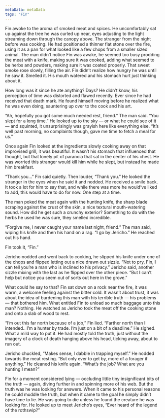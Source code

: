 ```yaml
---
metaData: metaData
tags: "Fin"
---
```


Fin awoke to the aroma of smoked meat and spices. He uncomfortably sat up against the tree he was curled up near, eyes adjusting to the light streaming down through the canopy above. The stranger from the night before was cooking. He had positioned a thinner flat stone over the fire, using it as a pan for what looked like a few chops from a smaller sized animal. The man didn’t notice Fin was awake, he seemed too busy prodding the meat with a knife, making sure it was cooked, adding what seemed to be herbs and powders, making sure it was coated properly. That sweet smoke rose slowly, filling the air. Fin didn’t realize how hungry he was until he saw it. Smelled it. His mouth watered and his stomach hurt just thinking about it. 

How long was it since he ate anything? Days? He didn’t know, his perception of time was distorted and flawed recently. Ever since he had received that death mark. He found himself moving before he realized what he was even doing, sauntering up over to the cook and his art. 

“Ah, hopefully you got some much needed rest, friend.” The man said. “You slept for a long time.” He looked up to the sky — or what he could see of it — and squinted, it unsurprisingly was grayish here like everything else. “It’s well past morning, no complaints though, gave me time to fetch a meal for us.” 

Once again Fin looked at the ingredients slowly cooking away on that improvised grill, it was beautiful. It wasn’t his stomach that influenced that thought, but that lonely pit of paranoia that sat in the center of his chest. He was worried this stranger would kill him while he slept, but instead he made him breakfast. 

“Thank you...” Fin said quietly. Then louder, “Thank you.” He looked the stranger in the eyes when he said it and nodded. He received a smile back. It took a lot for him to say that, and while there was more he would’ve liked to add, this would have to do for now. One step at a time.

The man poked the meat again with the hunting knife, the sharp blade scraping against the crust of the skin, a nice textural mouth-watering sound. How did he get such a crunchy exterior? Something to do with the herbs he used he was sure, they smelled incredible. 

“Forgive me, I never caught your name last night, friend.” The man said, wiping his knife and then his hand on a rag. “I go by Jericho.” He reached out his hand.

Fin took it, “Fin.” 

Jericho nodded and went back to cooking, he slipped his knife under one of the chops and flipped letting out a nice drawn out sizzle. “Not to pry, Fin, I can tell you’re a man who is inclined to his privacy.” Jericho said, another sizzle mixing with the last as he flipped over the other piece. “But I can’t help but notice you seem out of sorts out here in the grove.”

What could he say to that? Fin sat down on a rock near the fire, it was warm, a welcome feeling against the bitter cold. It wasn’t about trust, it was about the idea of burdening this man with his terrible truth — his problems — that bothered him. What entitled Fin to unload so much baggage unto this man? Nothing. He watched as Jericho took the meat off the cooking stone and onto a slab of wood to rest. 

“I’m out this far north because of a job,” Fin lied. “Farther north than I intended.. I’m a hunter by trade. I’m just on a bit of a deadline.” He sighed. What a mild way to put it. He had mostly told the truth, just without the imagery of a clock of death hanging above his head, ticking away, about to run out. 

Jericho chuckled, “Makes sense, I dabble in trapping myself.” He nodded towards the meat resting. “But only ever to get by, more of a forager if anything.” He cleaned his knife again. “What’s the job? What are you hunting I mean?”

Fin for a moment considered lying — occluding little tiny insignificant bits of the truth — again, diving further in and spinning more of his web. But the truth was he was looking for answers. When it came to his personal reasons he could muddle the truth, but when it came to the goal he simply didn’t have time to lie. He was going to die unless he found the creature he was looking for. He looked up to meet Jericho’s eyes, “Ever heard of the legend of the rothswip?”